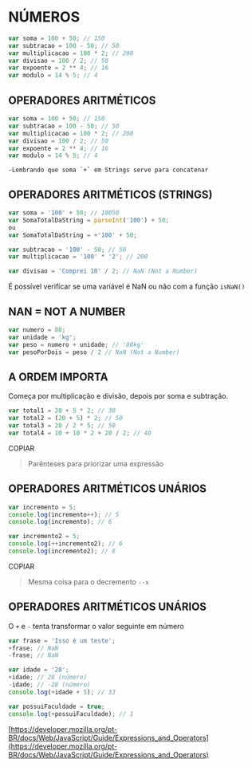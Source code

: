 # NÚMEROS
```js
var soma = 100 + 50; // 150
var subtracao = 100 - 50; // 50
var multiplicacao = 100 * 2; // 200
var divisao = 100 / 2; // 50
var expoente = 2 ** 4; // 16
var modulo = 14 % 5; // 4

```

## OPERADORES ARITMÉTICOS
```js
var soma = 100 + 50; // 150
var subtracao = 100 - 50; // 50
var multiplicacao = 100 * 2; // 200
var divisao = 100 / 2; // 50
var expoente = 2 ** 4; // 16
var modulo = 14 % 5; // 4
```

	-Lembrando que soma `+` em Strings serve para concatenar
	

## OPERADORES ARITMÉTICOS (STRINGS)

```js
var soma = '100' + 50; // 10050
var SomaTotalDaString = parseInt('100') + 50;
ou
var SomaTotalDaString = +'100' + 50;

var subtracao = '100' - 50; // 50
var multiplicacao = '100' * '2'; // 200

var divisao = 'Comprei 10' / 2; // NaN (Not a Number)
```

É possível verificar se uma variável é NaN ou não com a função `isNaN()`

## NAN = NOT A NUMBER

```js
var numero = 80;
var unidade = 'kg';
var peso = numero + unidade; // '80kg'
var pesoPorDois = peso / 2 // NaN (Not a Number)
```



## A ORDEM IMPORTA

Começa por multiplicação e divisão, depois por soma e subtração.

```js
var total1 = 20 + 5 * 2; // 30
var total2 = (20 + 5) * 2; // 50
var total3 = 20 / 2 * 5; // 50
var total4 = 10 + 10 * 2 + 20 / 2; // 40
```

COPIAR

> Parênteses para priorizar uma expressão

## OPERADORES ARITMÉTICOS UNÁRIOS

```js
var incremento = 5;
console.log(incremento++); // 5
console.log(incremento); // 6

var incremento2 = 5;
console.log(++incremento2); // 6
console.log(incremento2); // 6
```

COPIAR

> Mesma coisa para o decremento `--x`

## OPERADORES ARITMÉTICOS UNÁRIOS

O `+` e `-` tenta transformar o valor seguinte em número

```js
var frase = 'Isso é um teste';
+frase; // NaN
-frase; // NaN

var idade = '28';
+idade; // 28 (número)
-idade; // -28 (número)
console.log(+idade + 5); // 33 

var possuiFaculdade = true;
console.log(+possuiFaculdade); // 1
```



[https://developer.mozilla.org/pt-BR/docs/Web/JavaScript/Guide/Expressions_and_Operators](https://developer.mozilla.org/pt-BR/docs/Web/JavaScript/Guide/Expressions_and_Operators) 
